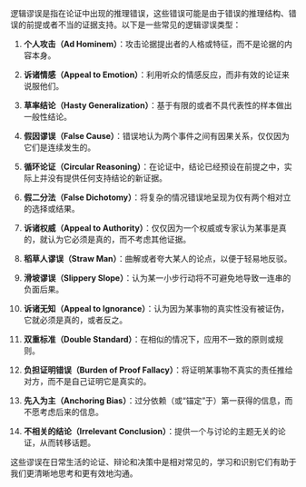 逻辑谬误是指在论证中出现的推理错误，这些错误可能是由于错误的推理结构、错误的前提或者不当的证据支持。以下是一些常见的逻辑谬误类型：

1. **个人攻击（Ad Hominem）**：攻击论据提出者的人格或特征，而不是论据的内容本身。

2. **诉诸情感（Appeal to Emotion）**：利用听众的情感反应，而非有效的论证来说服他们。

3. **草率结论（Hasty Generalization）**：基于有限的或者不具代表性的样本做出一般性结论。

4. **假因谬误（False Cause）**：错误地认为两个事件之间有因果关系，仅仅因为它们是连续发生的。

5. **循环论证（Circular Reasoning）**：在论证中，结论已经预设在前提之中，实际上并没有提供任何支持结论的新证据。

6. **假二分法（False Dichotomy）**：将复杂的情况错误地呈现为仅有两个相对立的选择或结果。

7. **诉诸权威（Appeal to Authority）**：仅仅因为一个权威或专家认为某事是真的，就认为它必须是真的，而不考虑其他证据。

8. **稻草人谬误（Straw Man）**：曲解或者夸大某人的论点，以便于轻易地反驳。

9. **滑坡谬误（Slippery Slope）**：认为某一小步行动将不可避免地导致一连串的负面后果。

10. **诉诸无知（Appeal to Ignorance）**：认为因为某事物的真实性没有被证伪，它就必须是真的，或者反之。

11. **双重标准（Double Standard）**：在相似的情况下，应用不一致的原则或规则。

12. **负担证明错误（Burden of Proof Fallacy）**：将证明某事物不真实的责任推给对方，而不是自己证明它是真实的。

13. **先入为主（Anchoring Bias）**：过分依赖（或“锚定”于）第一获得的信息，而不愿考虑后来的信息。

14. **不相关的结论（Irrelevant Conclusion）**：提供一个与讨论的主题无关的论证，从而转移话题。

这些谬误在日常生活的论证、辩论和决策中是相对常见的，学习和识别它们有助于我们更清晰地思考和更有效地沟通。